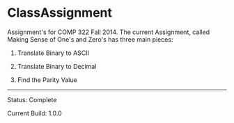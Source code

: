 ClassAssignment
===============

Assignment's for COMP 322 Fall 2014.
The current Assignment, called Making Sense of One's and Zero's has three main pieces:

1) Translate Binary to ASCII

2) Translate Binary to Decimal

3) Find the Parity Value

---------------

Status: Complete

Current Build: 1.0.0 


